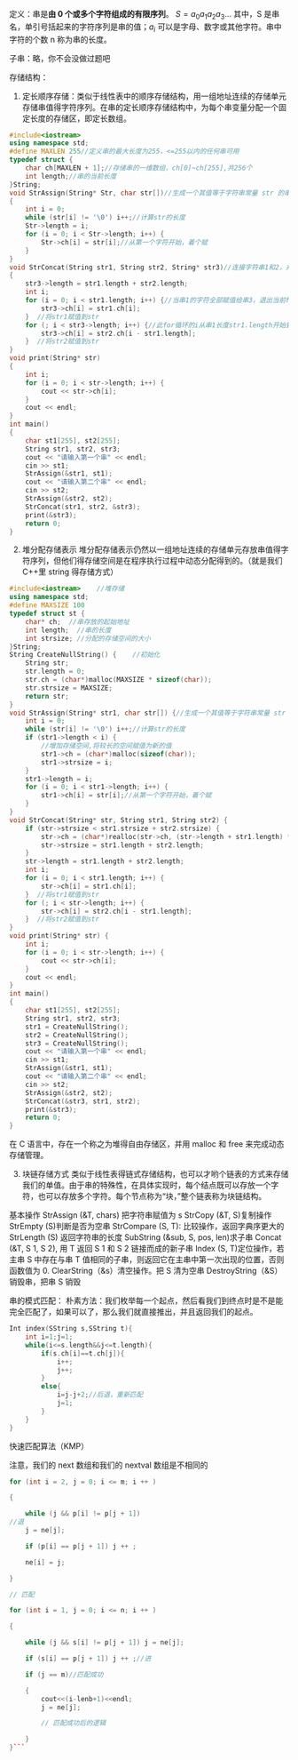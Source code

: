 定义：串是**由 0 个或多个字符组成的有限序列**。
$S=a_{0}a_{1}a_{2}a_{3}\dots$ 其中，S 是串名，单引号括起来的字符序列是串的值；$a_{i}$ 可以是字母、数字或其他字符。串中字符的个数 n 称为串的长度。

子串：略，你不会没做过题吧

存储结构：
1. 定长顺序存储：类似于线性表中的顺序存储结构，用一组地址连续的存储单元存储串值得字符序列。在串的定长顺序存储结构中，为每个串变量分配一个固定长度的存储区，即定长数组。
```cpp
#include<iostream>
using namespace std;
#define MAXLEN 255//定义串的最大长度为255，<=255以内的任何串可用
typedef struct {
	char ch[MAXLEN + 1];//存储串的一维数组，ch[0]~ch[255],共256个
	int length;//串的当前长度
}String;
void StrAssign(String* Str, char str[])//生成一个其值等于字符串常量 str 的串 Str
{
	int i = 0;
	while (str[i] != '\0') i++;//计算str的长度
	Str->length = i;
	for (i = 0; i < Str->length; i++) {
		Str->ch[i] = str[i];//从第一个字符开始，着个赋
	}
}
void StrConcat(String str1, String str2, String* str3)//连接字符串1和2，并存在字符串3中
{
	str3->length = str1.length + str2.length;
	int i;
	for (i = 0; i < str1.length; i++) {//当串1的字符全部赋值给串3，退出当前for循环
		str3->ch[i] = str1.ch[i];
	}  //将str1赋值到str
	for (; i < str3->length; i++) {//此for循环的i从串1长度str1.length开始到str3->length结束
		str3->ch[i] = str2.ch[i - str1.length];
	}  //将str2赋值到str
}
void print(String* str)
{
	int i;
	for (i = 0; i < str->length; i++) {
		cout << str->ch[i];
	}
	cout << endl;
}
int main()
{
	char st1[255], st2[255];
	String str1, str2, str3;
	cout << "请输入第一个串" << endl;
	cin >> st1;
	StrAssign(&str1, st1);
	cout << "请输入第二个串" << endl;
	cin >> st2;
	StrAssign(&str2, st2);
	StrConcat(str1, str2, &str3);
	print(&str3);
	return 0;
}

```

2. 堆分配存储表示
堆分配存储表示仍然以一组地址连续的存储单元存放串值得字符序列，但他们得存储空间是在程序执行过程中动态分配得到的。（就是我们 C++里 string 得存储方式）
```cpp
#include<iostream>    //堆存储
using namespace std;
#define MAXSIZE 100
typedef struct st {
	char* ch;  //串存放的起始地址
	int length;  //串的长度
	int strsize; //分配的存储空间的大小
}String;
String CreateNullString() {    //初始化
	String str;
	str.length = 0;
	str.ch = (char*)malloc(MAXSIZE * sizeof(char));
	str.strsize = MAXSIZE;
	return str;
}
void StrAssign(String* str1, char str[]) {//生成一个其值等于字符串常量 str 的串 str1
	int i = 0;
	while (str[i] != '\0') i++;//计算str的长度
	if (str1->length < i) {
		//增加存储空间,将较长的空间赋值为新的值
		str1->ch = (char*)malloc(sizeof(char));
		str1->strsize = i;
	}
	str1->length = i;
	for (i = 0; i < str1->length; i++) {
		str1->ch[i] = str[i];//从第一个字符开始，着个赋
	}
}
void StrConcat(String* str, String str1, String str2) {
	if (str->strsize < str1.strsize + str2.strsize) {
		str->ch = (char*)realloc(str->ch, (str->length + str1.length) * sizeof(char));
		str->strsize = str1.length + str2.length;
	}
	str->length = str1.length + str2.length;
	int i;
	for (i = 0; i < str1.length; i++) {
		str->ch[i] = str1.ch[i];
	}  //将str1赋值到str
	for (; i < str->length; i++) {
		str->ch[i] = str2.ch[i - str1.length];
	}  //将str2赋值到str
}
void print(String* str) {
	int i;
	for (i = 0; i < str->length; i++) {
		cout << str->ch[i];
	}
	cout << endl;
}
int main()
{
	char st1[255], st2[255];
	String str1, str2, str3;
	str1 = CreateNullString();
	str2 = CreateNullString();
	str3 = CreateNullString();
	cout << "请输入第一个串" << endl;
	cin >> st1;
	StrAssign(&str1, st1);
	cout << "请输入第二个串" << endl;
	cin >> st2;
	StrAssign(&str2, st2);
	StrConcat(&str3, str1, str2);
	print(&str3);
	return 0;
}

```

在 C 语言中，存在一个称之为堆得自由存储区，并用 malloc 和 free 来完成动态存储管理。



3. 块链存储方式
类似于线性表得链式存储结构，也可以才哟个链表的方式来存储我们的单值。由于串的特殊性，在具体实现时，每个结点既可以存放一个字符，也可以存放多个字符。每个节点称为“块，”整个链表称为块链结构。

基本操作
StrAssign (&T, chars) 把字符串赋值为 s
StrCopy (&T, S)复制操作
StrEmpty (S)判断是否为空串
StrCompare (S, T): 比较操作，返回字典序更大的
StrLength (S) 返回字符串的长度
SubString (&sub, S, pos, len)求子串
Concat (&T, S 1, S 2), 用 T 返回 S 1 和 S 2 链接而成的新子串
Index (S, T)定位操作，若主串 S 中存在与串 T 值相同的子串，则返回它在主串中第一次出现的位置，否则函数值为 0.
ClearString（&s）清空操作。把 S 清为空串
DestroyString（&S）销毁串，把串 S 销毁


串的模式匹配：
朴素方法：我们枚举每一个起点，然后看我们到终点时是不是能完全匹配了，如果可以了，那么我们就直接推出，并且返回我们的起点。


```cpp
Int index(SString s,SString t){
	int i=1;j=1;
	while(i<=s.length&&j<=t.length){
		if(s.ch[i]==t.ch[j]){
			i++;
			j++;
		}
		else{
			i=j-j+2;//后退，重新匹配
			j=1;
		}
	}
}
```

快速匹配算法（KMP）

注意，我们的 next 数组和我们的 nextval 数组是不相同的
```cpp
for (int i = 2, j = 0; i <= m; i ++ )

{

    while (j && p[i] != p[j + 1])
//退    
	j = ne[j];

    if (p[i] == p[j + 1]) j ++ ;

    ne[i] = j;

}

// 匹配

for (int i = 1, j = 0; i <= n; i ++ )

{

    while (j && s[i] != p[j + 1]) j = ne[j];

    if (s[i] == p[j + 1]) j ++ ;//进

    if (j == m)//匹配成功

    {
		cout<<(i-lenb+1)<<endl;
        j = ne[j];

        // 匹配成功后的逻辑

    }
}```


